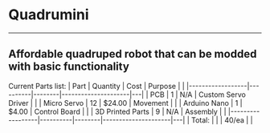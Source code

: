 # Quadrumini
---
Affordable quadruped robot that can be modded with basic functionality
--- 
Current Parts list:
| Part             | Quantity | Cost   | Purpose             |   |
|------------------|----------|--------|---------------------|---|
| PCB              | 1        | N/A    | Custom Servo Driver |   |
| Micro Servo      | 12       | $24.00 | Movement            |   |
| Arduino Nano     | 1        | $4.00  | Control Board       |   |
| 3D Printed Parts | 9        | N/A    | Assembly            |   |
|------------------|----------|--------|---------------------|---|
| Total:           |          |        | 40/ea               |   |
